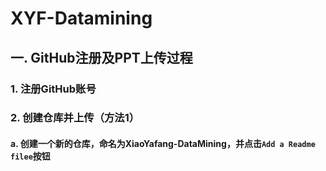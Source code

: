 # XYF-Datamining
## 一. GitHub注册及PPT上传过程
### 1. 注册GitHub账号
### 2. 创建仓库并上传（方法1）
#### a. 创建一个新的仓库，命名为XiaoYafang-DataMining，并点击`Add a Readme filee`按钮

